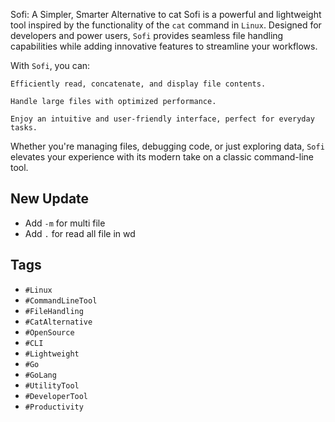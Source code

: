 Sofi: A Simpler, Smarter Alternative to cat Sofi is a powerful and lightweight tool inspired by the functionality of the `cat` command in `Linux`. Designed for developers and power users, `Sofi` provides seamless file handling capabilities while adding innovative features to streamline your workflows.

With `Sofi`, you can:

    Efficiently read, concatenate, and display file contents.

    Handle large files with optimized performance.

    Enjoy an intuitive and user-friendly interface, perfect for everyday tasks.

Whether you're managing files, debugging code, or just exploring data, `Sofi` elevates your experience with its modern take on a classic command-line tool.
## New Update
- Add `-m` for multi file
- Add `.` for read all file in wd

## Tags
- `#Linux`
- `#CommandLineTool`
- `#FileHandling`
- `#CatAlternative`
- `#OpenSource`
- `#CLI`
- `#Lightweight`
- `#Go`
- `#GoLang`
- `#UtilityTool`
- `#DeveloperTool`
- `#Productivity`

